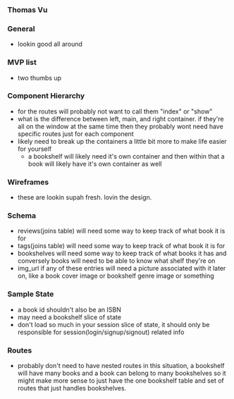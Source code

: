 ### Thomas Vu

### General
  + lookin good all around

### MVP list
  + two thumbs up

### Component Hierarchy
  + for the routes will probably not want to call them "index" or "show"
  + what is the difference between left, main, and right container. if they're all on the window at the same time then they probably wont need have specific routes just for each component
  + likely need to break up the containers a little bit more to make life easier for yourself
    + a bookshelf will likely need it's own container and then within that a book will likely have it's own container as well

### Wireframes
  + these are lookin supah fresh. lovin the design.

### Schema
  + reviews(joins table) will need some way to keep track of what book it is for
  + tags(joins table) will need some way to keep track of what book it is for
  + bookshelves will need some way to keep track of what books it has and conversely books will need to be able to know what shelf they're on
  + img_url if any of these entries will need a picture associated with it later on, like a book cover image or bookshelf genre image or something

### Sample State
  + a book id shouldn't also be an ISBN
  + may need a bookshelf slice of state
  + don't load so much in your session slice of state, it should only be responsible for session(login/signup/signout) related info

### Routes
  + probably don't need to have nested routes in this situation, a bookshelf will have many books and a book can belong to many bookshelves so it might make more sense to just have the one bookshelf table and set of routes that just handles bookshelves.
